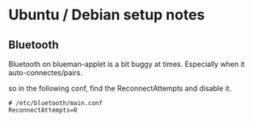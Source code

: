 
# Ubuntu / Debian setup notes

## Bluetooth

Bluetooth on blueman-applet is a bit buggy at times.
Especially when it auto-connectes/pairs.

so in the following conf, find the ReconnectAttempts and disable it.

    # /etc/bluetooth/main.conf
    ReconnectAttempts=0
